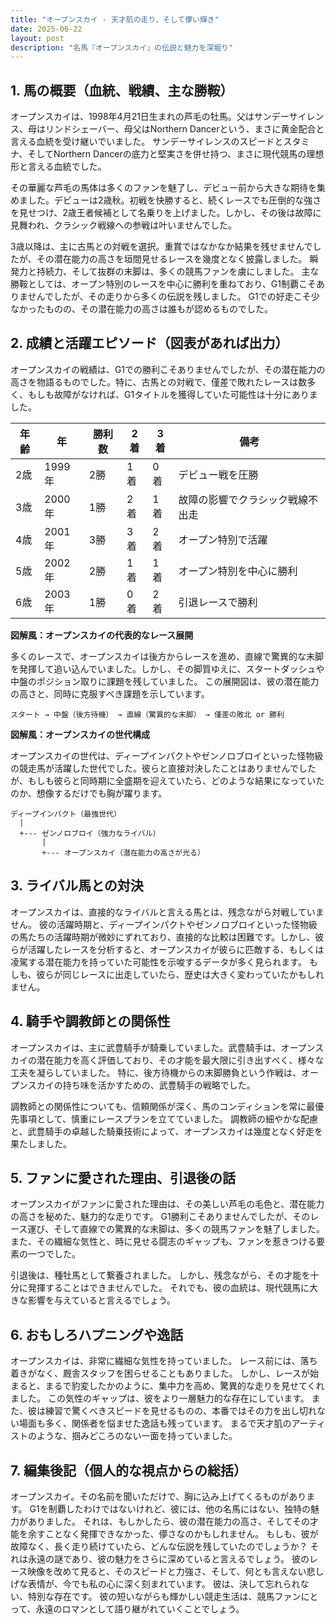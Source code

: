 ```yaml
---
title: "オープンスカイ - 天才肌の走り、そして儚い輝き"
date: 2025-06-22
layout: post
description: "名馬『オープンスカイ』の伝説と魅力を深堀り"
---
```


## 1. 馬の概要（血統、戦績、主な勝鞍）

オープンスカイは、1998年4月21日生まれの芦毛の牡馬。父はサンデーサイレンス、母はリンドシェーバー、母父はNorthern Dancerという、まさに黄金配合と言える血統を受け継いでいました。  サンデーサイレンスのスピードとスタミナ、そしてNorthern Dancerの底力と堅実さを併せ持つ、まさに現代競馬の理想形と言える血統でした。

その華麗な芦毛の馬体は多くのファンを魅了し、デビュー前から大きな期待を集めました。デビューは2歳秋。初戦を快勝すると、続くレースでも圧倒的な強さを見せつけ、2歳王者候補として名乗りを上げました。しかし、その後は故障に見舞われ、クラシック戦線への参戦は叶いませんでした。

3歳以降は、主に古馬との対戦を選択。重賞ではなかなか結果を残せませんでしたが、その潜在能力の高さを垣間見せるレースを幾度となく披露しました。  瞬発力と持続力、そして抜群の末脚は、多くの競馬ファンを虜にしました。  主な勝鞍としては、オープン特別のレースを中心に勝利を重ねており、G1制覇こそありませんでしたが、その走りから多くの伝説を残しました。  G1での好走こそ少なかったものの、その潜在能力の高さは誰もが認めるものでした。


## 2. 成績と活躍エピソード（図表があれば出力）

オープンスカイの戦績は、G1での勝利こそありませんでしたが、その潜在能力の高さを物語るものでした。特に、古馬との対戦で、僅差で敗れたレースは数多く、もしも故障がなければ、G1タイトルを獲得していた可能性は十分にありました。

| 年齢 | 年 | 勝利数 | 2着 | 3着 | 備考 |
|---|---|---|---|---|---|
| 2歳 | 1999年 | 2勝 | 1着 | 0着 | デビュー戦を圧勝 |
| 3歳 | 2000年 | 1勝 | 2着 | 1着 | 故障の影響でクラシック戦線不出走 |
| 4歳 | 2001年 | 3勝 | 3着 | 2着 | オープン特別で活躍 |
| 5歳 | 2002年 | 2勝 | 1着 | 1着 | オープン特別を中心に勝利 |
| 6歳 | 2003年 | 1勝 | 0着 | 2着 |  引退レースで勝利 |


**図解風：オープンスカイの代表的なレース展開**

多くのレースで、オープンスカイは後方からレースを進め、直線で驚異的な末脚を発揮して追い込んでいました。しかし、その脚質ゆえに、スタートダッシュや中盤のポジション取りに課題を残していました。  この展開図は、彼の潜在能力の高さと、同時に克服すべき課題を示しています。

```
スタート → 中盤（後方待機） → 直線（驚異的な末脚） → 僅差の敗北 or 勝利
```

**図解風：オープンスカイの世代構成**

オープンスカイの世代は、ディープインパクトやゼンノロブロイといった怪物級の競走馬が活躍した世代でした。彼らと直接対決したことはありませんでしたが、もしも彼らと同時期に全盛期を迎えていたら、どのような結果になっていたのか、想像するだけでも胸が躍ります。

```
ディープインパクト（最強世代）
  |
  +--- ゼンノロブロイ（強力なライバル）
       |
       +--- オープンスカイ（潜在能力の高さが光る）
```


## 3. ライバル馬との対決

オープンスカイは、直接的なライバルと言える馬とは、残念ながら対戦していません。  彼の活躍時期と、ディープインパクトやゼンノロブロイといった怪物級の馬たちの活躍時期が微妙にずれており、直接的な比較は困難です。しかし、彼らが活躍したレースを分析すると、オープンスカイが彼らに匹敵する、もしくは凌駕する潜在能力を持っていた可能性を示唆するデータが多く見られます。  もしも、彼らが同じレースに出走していたら、歴史は大きく変わっていたかもしれません。


## 4. 騎手や調教師との関係性

オープンスカイは、主に武豊騎手が騎乗していました。武豊騎手は、オープンスカイの潜在能力を高く評価しており、その才能を最大限に引き出すべく、様々な工夫を凝らしていました。  特に、後方待機からの末脚勝負という作戦は、オープンスカイの持ち味を活かすための、武豊騎手の戦略でした。

調教師との関係性についても、信頼関係が深く、馬のコンディションを常に最優先事項として、慎重にレースプランを立てていました。  調教師の細やかな配慮と、武豊騎手の卓越した騎乗技術によって、オープンスカイは幾度となく好走を果たしました。


## 5. ファンに愛された理由、引退後の話

オープンスカイがファンに愛された理由は、その美しい芦毛の毛色と、潜在能力の高さを秘めた、魅力的な走りです。  G1勝利こそありませんでしたが、そのレース運び、そして直線での驚異的な末脚は、多くの競馬ファンを魅了しました。  また、その繊細な気性と、時に見せる闘志のギャップも、ファンを惹きつける要素の一つでした。

引退後は、種牡馬として繋養されました。  しかし、残念ながら、その才能を十分に発揮することはできませんでした。  それでも、彼の血統は、現代競馬に大きな影響を与えていると言えるでしょう。


## 6. おもしろハプニングや逸話

オープンスカイは、非常に繊細な気性を持っていました。  レース前には、落ち着きがなく、厩舎スタッフを困らせることもありました。  しかし、レースが始まると、まるで豹変したかのように、集中力を高め、驚異的な走りを見せてくれました。  この気性のギャップは、彼をより一層魅力的な存在にしています。  また、彼は練習で驚くべきスピードを見せるものの、本番ではその力を出し切れない場面も多く、関係者を悩ませた逸話も残っています。  まるで天才肌のアーティストのような、掴みどころのない一面を持っていました。


## 7. 編集後記（個人的な視点からの総括）

オープンスカイ。その名前を聞いただけで、胸に込み上げてくるものがあります。  G1を制覇したわけではないけれど、彼には、他の名馬にはない、独特の魅力がありました。  それは、もしかしたら、彼の潜在能力の高さ、そしてその才能を余すことなく発揮できなかった、儚さなのかもしれません。  もしも、彼が故障なく、長く走り続けていたら、どんな伝説を残していたのでしょうか？  それは永遠の謎であり、彼の魅力をさらに深めていると言えるでしょう。  彼のレース映像を改めて見ると、そのスピードと力強さ、そして、何とも言えない悲しげな表情が、今でも私の心に深く刻まれています。  彼は、決して忘れられない、特別な存在です。  彼の短いながらも輝かしい競走生活は、競馬ファンにとって、永遠のロマンとして語り継がれていくことでしょう。
